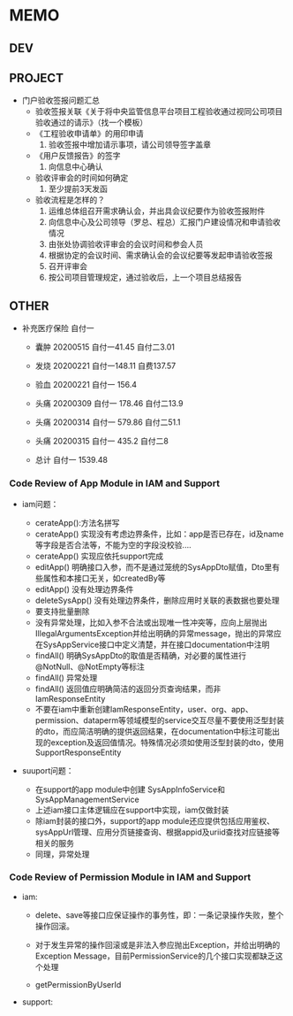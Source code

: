 # MEMO

## DEV

## PROJECT

- 门户验收签报问题汇总
  - 验收签报关联《关于将中央监管信息平台项目工程验收通过视同公司项目验收通过的请示》（找一个模板）
  - 《工程验收申请单》的用印申请
    1. 验收签报中增加请示事项，请公司领导签字盖章
  - 《用户反馈报告》的签字
    1. 向信息中心确认
  - 验收评审会的时间如何确定
    1. 至少提前3天发函
  - 验收流程是怎样的？
    1. 运维总体组召开需求确认会，并出具会议纪要作为验收签报附件
    2. 向信息中心及公司领导（罗总、程总）汇报门户建设情况和申请验收情况
    3. 由张处协调验收评审会的会议时间和参会人员
    4. 根据协定的会议时间、需求确认会的会议纪要等发起申请验收签报
    5. 召开评审会
    6. 按公司项目管理规定，通过验收后，上一个项目总结报告

## OTHER

- 补充医疗保险 自付一
  - 囊肿 20200515 自付一41.45 自付二3.01
  - 发烧 20200221 自付一148.11 自费137.57
  - 验血 20200221 自付一 156.4
  - 头痛 20200309 自付一 178.46 自付二13.9
  - 头痛 20200314 自付一 579.86 自付二51.1
  - 头痛 20200315 自付一 435.2 自付二8

  - 总计 自付一 1539.48

### Code Review of App Module in IAM and Support

- iam问题：
  - cerateApp():方法名拼写
  - cerateApp() 实现没有考虑边界条件，比如：app是否已存在，id及name等字段是否合法等，不能为空的字段没校验....
  - cerateApp() 实现应依托support完成
  - editApp() 明确接口入参，而不是通过笼统的SysAppDto赋值，Dto里有些属性和本接口无关，如createdBy等
  - editApp() 没有处理边界条件
  - deleteSysApp() 没有处理边界条件，删除应用时关联的表数据也要处理
  - 要支持批量删除
  - 没有异常处理，比如入参不合法或出现唯一性冲突等，应向上层抛出IllegalArgumentsException并给出明确的异常message，抛出的异常应在SysAppService接口中定义清楚，并在接口documentation中注明
  - findAll() 明确SysAppDto的取值是否精确，对必要的属性进行@NotNull、@NotEmpty等标注
  - findAll() 异常处理
  - findAll() 返回值应明确简洁的返回分页查询结果，而非IamResponseEntity
  - 不要在iam中重新创建IamResponseEntity，user、org、app、permission、dataperm等领域模型的service交互尽量不要使用泛型封装的dto，而应简洁明确的提供返回结果，在documentation中标注可能出现的exception及返回值情况。特殊情况必须如使用泛型封装的dto，使用SupportResponseEntity

- suuport问题：
  - 在support的app module中创建 SysAppInfoService和SysAppManagementService
  - 上述iam接口主体逻辑应在support中实现，iam仅做封装
  - 除iam封装的接口外，support的app module还应提供包括应用鉴权、sysAppUrl管理、应用分页链接查询、根据appid及uriid查找对应链接等相关的服务
  - 同理，异常处理

### Code Review of Permission Module in IAM and Support

- iam:
  - delete、save等接口应保证操作的事务性，即：一条记录操作失败，整个操作回滚。
  - 对于发生异常的操作回滚或是非法入参应抛出Exception，并给出明确的Exception Message，目前PermissionService的几个接口实现都缺乏这个处理

  - getPermissionByUserId

- support: